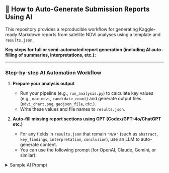 
## 🚀 How to Auto-Generate Submission Reports Using AI

This repository provides a reproducible workflow for generating Kaggle-ready Markdown reports from satellite NDVI analyses using a template and `results.json`.

**Key steps for full or semi-automated report generation (including AI auto-filling of summaries, interpretations, etc.):**

---

### Step-by-step AI Automation Workflow

1. **Prepare your analysis output**
   - Run your pipeline (e.g., `run_analysis.py`) to calculate key values (e.g., `max_ndvi`, `candidate_count`) and generate output files (`ndvi_chart.png`, `geojson_file`, etc.).
   - Write these values and file names to `results.json`.

2. **Auto-fill missing report sections using GPT (Codex/GPT-4o/ChatGPT etc.)**
   - For any fields in `results.json` that remain `"N/A"` (such as `abstract`, `key_findings`, `interpretation`, `conclusion`), use an LLM to auto-generate content.
   - You can use the following prompt (for OpenAI, Claude, Gemini, or similar):

<details>
<summary>Sample AI Prompt</summary>


# openai-to-z-fuwa
## Abstract – OpenAI to Z Challenge Submission by KG-NINJA

Guided by the silent discipline of a modern-day ninja, this research merges satellite NDVI analysis, ancient expedition texts, and geometric signal mapping to reveal unseen traces of Amazonian history. Like tracking a footprint in the mist, our primary candidate near Óbidos (-1.9348, -55.5153) emerged through vegetation anomalies and precise GeoJSON zoning. Drawing on the harmony between AI and nature, we used Google Earth Engine to detect subtle breaks in green density—clues to forgotten civilizations. Historical maps and native oral traditions acted as our scrolls, aligning with the shadows on the land. This method, tested across O1–O5 sites, is quiet but sharp—repeatable, scalable, and always respectful of the forest’s secrets. Every insight, like a thrown shuriken, is precise and intentional. The project is documented in full on GitHub, echoing the principle of open learning and collective skill. Our goal is not conquest but connection—to let AI serve as a silent ally in uncovering lost knowledge. In the shadows of data, we listen.


# 🌳 From Forest to Forensics: Detecting Unnatural Vegetation with AI

> This is the first time I've ever participated in Kaggle. I'm just a middle-aged Japanese guy who isn't even an English speaker. But with GPT power, I was able to participate.
> Powered by GPT-4, fueled by curiosity — and guided by a very fluffy Shiba Inu named Fuwa 🐕

## 📌 Overview

This repository contains code, maps, and visual evidence from my submission to the OpenAI to Z Challenge.
We analyzed satellite imagery (NDVI & RGB), GEDI LiDAR data, and deforestation polygons to locate five regions in Brazil showing **visually unnatural vegetation patterns**.

* Tools: Google Earth Engine, Python, GPT-4o
* Data: GEDI (NASA), TerraBrasilis (INPE)
* Theme: Human land impact detection using AI + remote sensing
* Method: NDVI + RGB + polygon overlays + GPT-driven anomaly reasoning

## 📍 Key Locations

1. Ji-Paraná, RO
2. São Félix do Xingu, PA
3. Santarém, PA
4. Sinop, MT
5. Correntina, BA

See [results](./results) for visuals.

## 🧠 AI Involvement

GPT-4 interpreted patterns, generated hypotheses, detected edge cases, and sparked ideas through metaphor and analogy.
A companion throughout the project.

## 🐶 About Fuwa

Fuwa is a fluffy Shiba Inu who silently observed satellite maps with me during recovery from a fever.
This project was born from that quiet gaze. Not all signals are in the data—some are in the silence.

## 🔗 Submission

## 🗂️ Included Data Files

* `amazon_ndvi_2023_c2.tif`: Raw NDVI image collected over the Amazon basin.
* `amazon_ndvi_2023_c2_masked.tif`: NDVI with cloud masking applied; used for anomaly detection.

This project supports submission to Checkpoint #2 of the [OpenAI to Z Challenge](https://www.kaggle.com/competitions/openai-to-z-challenge/overview).

---

## OpenAI to Z Challenge - Archaeological AI Exploration

### Checkpoint #2 & #3 Summary

This repository presents my ongoing exploration for the "OpenAI to Z Challenge". I utilized NDVI and RGB composite analysis from satellite imagery to identify vegetation anomalies that may point to undiscovered archaeological sites in the Amazon and beyond.

### 🚁 Data & Methods

* NDVI anomaly mapping using Landsat data
* Custom mask generation to identify candidate zones
* GeoJSON boundary definition for detailed zone analysis
* Markdown reports for O1–O5 locations

### 🌿 A Personal Story: How It All Began

While walking in a wide park with my Shiba Inu "Fuwa" and poodle "Coco", something unexpected happened. At a certain spot—where nothing looked unusual—Fuwa suddenly laid down and refused to move. As Shiba Inus are genetically closer to wolves, I wondered: was she sensing something I couldn’t perceive?

That moment stayed with me.
Later, while looking at maps, I noticed I too had a strange pull toward certain locations. Could it be coincidence? Intuition? I decided to trust it—and began scanning satellite maps, comparing terrain textures, and reading archaeological papers.

I even paid attention to typos and chance moments. Because in archaeological discovery, the starting point is often uncertain. Serendipity may be evidence in disguise.

### 🧪 Exploratory Insights

This repository reflects a mix of:

* Scientific analysis
* Environmental observation
* AI-assisted anomaly detection
* Human and animal intuition

### 🔗 Outputs

* `checkpoint/checkpoint#2/...`: NDVI + GeoJSON + Markdown
* `checkpoint/checkpoint#3/...`: Enhanced region targeting, refined anomaly categorization

### 🧠 Why This Matters

This project explores the possibility that **intuitive perception—whether human or canine—can work alongside AI models** to uncover meaningful patterns in geospatial data. Early-stage insights are shared to inspire and support fellow participants.

---

### #KGNINJA

> Maybe we don’t always need to know *why* something feels important—sometimes we just need to follow it.
test
